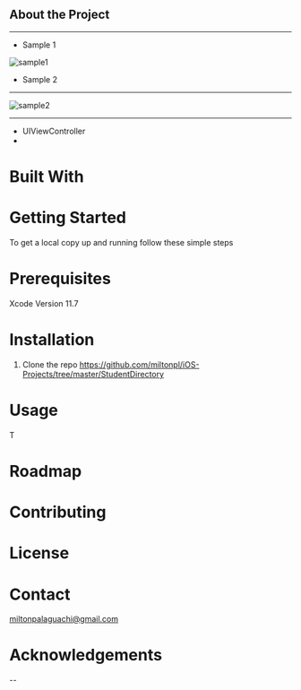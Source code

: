 
## About the Project
---
* Sample 1

![sample1](https://user-images.githubusercontent.com/24483674/94649032-ce6b1500-02c1-11eb-8d62-77a108d6a1cf.gif)
* Sample 2
---
![sample2](https://user-images.githubusercontent.com/24483674/94649145-0c683900-02c2-11eb-8836-e8cb69eb2851.gif)

---
- UIViewController
-
# Built With

# Getting Started
To get a local copy up and running follow these simple steps
# Prerequisites
Xcode 
Version 11.7

# Installation
1. Clone the repo
https://github.com/miltonpl/iOS-Projects/tree/master/StudentDirectory

# Usage
T
# Roadmap
# Contributing
# License
# Contact
miltonpalaguachi@gmail.com

# Acknowledgements
--

